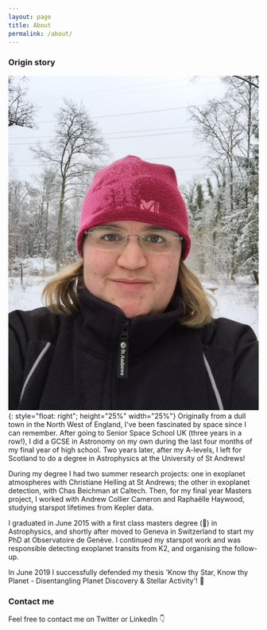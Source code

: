 ```yaml
---
layout: page
title: About
permalink: /about/
---
```

### Origin story
![Helen Giles](images/IMG_0205.JPG){: style="float: right"; height="25%" width="25%"}
Originally from a dull town in the North West of England, I've been fascinated by space since I can remember. After going to Senior Space School UK (three years in a row!), I did a GCSE in Astronomy on my own during the last four months of my final year of high school. Two years later, after my A-levels, I left for Scotland to do a degree in Astrophysics at the University of St Andrews!
​

During my degree I had two summer research projects: one in exoplanet atmospheres with Christiane Helling at St Andrews; the other in exoplanet detection, with Chas Beichman at Caltech.
Then, for my final year Masters project, I worked with Andrew Collier Cameron and Raphaëlle Haywood, studying starspot lifetimes from Kepler data.
​

I graduated in June 2015 with a first class masters degree (:raised_hands:) in Astrophysics, and shortly after moved to Geneva in Switzerland to start my PhD at Observatoire de Genève. I continued my starspot work and was responsible detecting exoplanet transits from K2, and organising the follow-up.


In June 2019 I successfully defended my thesis 'Know thy Star, Know thy Planet - Disentangling Planet Discovery & Stellar Activity'! :tada:

### Contact me

Feel free to contact me on Twitter or LinkedIn :point_down:

<!-- [email@domain.com](mailto:email@domain.com) -->
